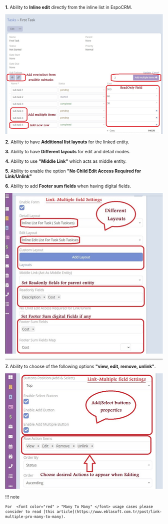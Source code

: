 **1.** Ability to **Inline edit** directly from the inline list in EspoCRM.

![how To Use](../../_static/images/extensions/link-multiple-pro/edit-view-1.jpg)

**2.** Ability to have **Additional list layouts** for the linked entity.

**3.** Ability to have **Different layouts** for edit and detail modes.

**4.** Ability to use **"Middle Link"** which acts as middle entity.

**5.** Ability to enable the option **"No Child Edit Access Required for Link/Unlink"**

**6.** Ability to add **Footer sum fields** when having digital fields.

![First Settings Part](../../_static/images/extensions/link-multiple-pro/settings-1.jpg)

---

**7.** Ability to choose of the following options **"view, edit, remove, unlink"**.

![Second Settings Part](../../_static/images/extensions/link-multiple-pro/settings-2.jpg)

!!! note

    For  <font color="red" > "Many To Many" </font> usage cases please consider to read [this article](https://www.eblasoft.com.tr/post/link-multiple-pro-many-to-many).